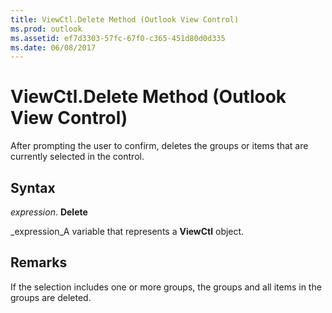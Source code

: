 ```yaml
---
title: ViewCtl.Delete Method (Outlook View Control)
ms.prod: outlook
ms.assetid: ef7d3303-57fc-67f0-c365-451d80d0d335
ms.date: 06/08/2017
---
```



# ViewCtl.Delete Method (Outlook View Control)

After prompting the user to confirm, deletes the groups or items that are currently selected in the control. 


## Syntax

 _expression_. **Delete**

 _expression_A variable that represents a  **ViewCtl** object.


## Remarks

If the selection includes one or more groups, the groups and all items in the groups are deleted.


